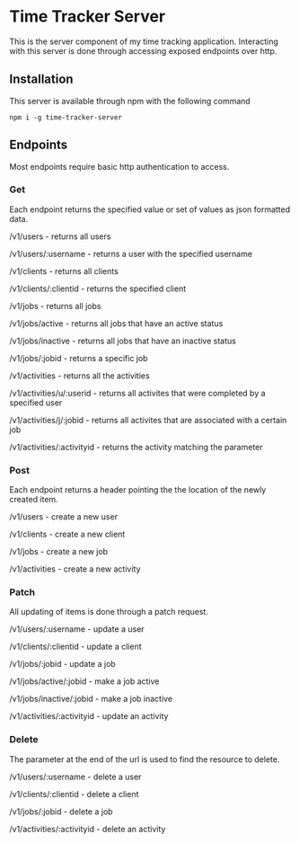 # Time Tracker Server
This is the server component of my time tracking application.
Interacting with this server is done through accessing exposed endpoints over http.

## Installation
This server is available through npm with the following command 

`npm i -g time-tracker-server`

## Endpoints
Most endpoints require basic http authentication to access.

### Get
Each endpoint returns the specified value or set of values as json formatted data.

/v1/users - returns all users

/v1/users/:username - returns a user with the specified username

/v1/clients - returns all clients

/v1/clients/:clientid - returns the specified client

/v1/jobs - returns all jobs
 
/v1/jobs/active - returns all jobs that have an active status

/v1/jobs/inactive - returns all jobs that have an inactive status

/v1/jobs/:jobid - returns a specific job

/v1/activities - returns all the activities

/v1/activities/u/:userid - returns all activites that were completed by a specified user

/v1/activities/j/:jobid - returns all activites that are associated with a certain job

/v1/activities/:activityid - returns the activity matching the parameter

### Post
Each endpoint returns a header pointing the the location of the newly created item.

/v1/users - create a new user

/v1/clients - create a new client

/v1/jobs - create a new job

/v1/activities - create a new activity

### Patch
All updating of items is done through a patch request.

/v1/users/:username - update a user

/v1/clients/:clientid - update a client

/v1/jobs/:jobid - update a job

/v1/jobs/active/:jobid - make a job active

/v1/jobs/inactive/:jobid - make a job inactive

/v1/activities/:activityid - update an activity

### Delete
The parameter at the end of the url is used to find the resource to delete.

/v1/users/:username - delete a user

/v1/clients/:clientid - delete a client

/v1/jobs/:jobid - delete a job

/v1/activities/:activityid - delete an activity
